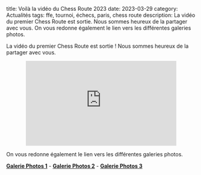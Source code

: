 title: Voilà la vidéo du Chess Route 2023
date: 2023-03-29
category: Actualités
tags: ffe, tournoi, échecs, paris, chess route
description: La vidéo du premier Chess Route est sortie. Nous sommes heureux de la partager avec vous. On vous redonne également le lien vers les différentes galeries photos.

La vidéo du premier Chess Route est sortie ! Nous sommes heureux de la partager avec vous.

<div align="center">
    <iframe width="400" height="225" src="https://www.youtube.com/embed/QmSySkhnLsU" title="YouTube video player" frameborder="0" allow="accelerometer; autoplay; clipboard-write; encrypted-media; gyroscope; picture-in-picture; web-share" allowfullscreen></iframe>
</div>

On vous redonne également le lien vers les différentes galeries photos.  

[**Galerie Photos 1**]({filename}/pages/chessrouteGallery1.md) - [**Galerie Photos 2**]({filename}/pages/chessrouteGallery2.md) - [**Galerie Photos 3**]({filename}/pages/chessrouteGallery3.md)  
